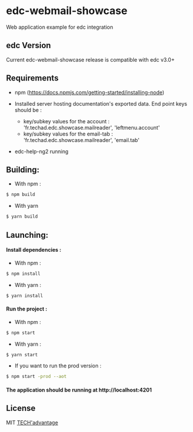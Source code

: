 # edc-webmail-showcase

Web application example for edc integration

## edc Version

Current edc-webmail-showcase release is compatible with edc v3.0+

## Requirements

* npm (https://docs.npmjs.com/getting-started/installing-node)

* Installed server hosting documentation's exported data. End point keys should be : 
  * key/subkey values for the account : 'fr.techad.edc.showcase.mailreader', 'leftmenu.account'
  * key/subkey values for the email-tab : 'fr.techad.edc.showcase.mailreader', 'email.tab'
  
* edc-help-ng2 running

## Building:

  * With npm : 
  
```bash
$ npm build
```
  * With yarn 
  
```bash
$ yarn build
```

## Launching: 

#### Install dependencies : 

* With npm : 
  
```bash
$ npm install
```
* With yarn :
  
```bash
$ yarn install
```

#### Run the project : 

* With npm : 
  
```bash
$ npm start
```

* With yarn :
  
```bash
$ yarn start
```

* If you want to run the prod version : 
 
```bash
$ npm start -prod --aot
```

#### The application should be running at http://localhost:4201

## License
MIT [TECH'advantage](mailto:contact@tech-advantage.com)
